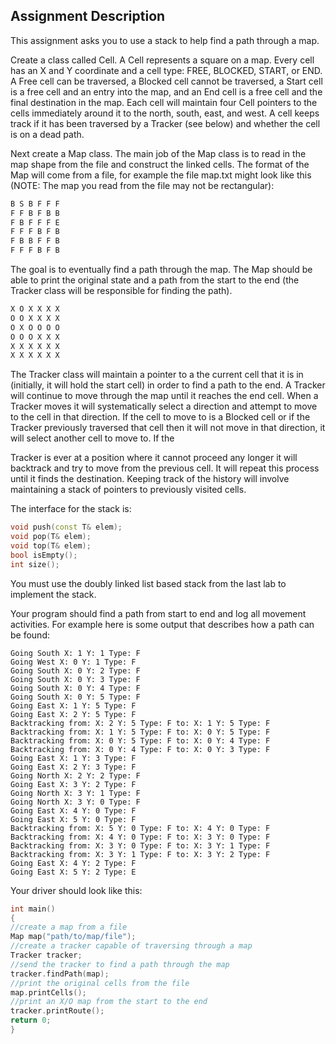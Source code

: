 ## Assignment Description
This assignment asks you to use a stack to help find a path through a map.

Create a class called Cell. A Cell represents a square on a map. Every cell has an X and Y coordinate
and a cell type: FREE, BLOCKED, START, or END. A Free cell can be traversed, a Blocked cell cannot be
traversed, a Start cell is a free cell and an entry into the map, and an End cell is a free cell and the
final destination in the map. Each cell will maintain four Cell pointers to the cells immediately around it
to the north, south, east, and west. A cell keeps track if it has been traversed by a Tracker (see below)
and whether the cell is on a dead path.

Next create a Map class. The main job of the Map class is to read in the map shape from the file and
construct the linked cells. The format of the Map will come from a file, for example the file map.txt
might look like this (NOTE: The map you read from the file may not be rectangular):

``` txt
B S B F F F
F F B F B B
F B F F F E
F F F B F B
F B B F F B
F F F B F B
```

The goal is to eventually find a path through the map. The Map should be able to print the original
state and a path from the start to the end (the Tracker class will be responsible for finding the path).

``` txt
X O X X X X
O O X X X X
O X O O O O
O O O X X X
X X X X X X
X X X X X X
```

The Tracker class will maintain a pointer to a the current cell that it is in (initially, it will hold the start
cell) in order to find a path to the end. A Tracker will continue to move through the map until it
reaches the end cell. When a Tracker moves it will systematically select a direction and attempt to
move to the cell in that direction. If the cell to move to is a Blocked cell or if the Tracker previously
traversed that cell then it will not move in that direction, it will select another cell to move to. If the

Tracker is ever at a position where it cannot proceed any longer it will backtrack and try to move from
the previous cell. It will repeat this process until it finds the destination. Keeping track of the history
will involve maintaining a stack of pointers to previously visited cells.

The interface for the stack is:
``` C++
void push(const T& elem);
void pop(T& elem);
void top(T& elem);
bool isEmpty();
int size();
```
You must use the doubly linked list based stack from the last lab to implement the stack.

Your program should find a path from start to end and log all movement activities. For example here is
some output that describes how a path can be found:

``` output
Going South X: 1 Y: 1 Type: F
Going West X: 0 Y: 1 Type: F
Going South X: 0 Y: 2 Type: F
Going South X: 0 Y: 3 Type: F
Going South X: 0 Y: 4 Type: F
Going South X: 0 Y: 5 Type: F
Going East X: 1 Y: 5 Type: F
Going East X: 2 Y: 5 Type: F
Backtracking from: X: 2 Y: 5 Type: F to: X: 1 Y: 5 Type: F
Backtracking from: X: 1 Y: 5 Type: F to: X: 0 Y: 5 Type: F
Backtracking from: X: 0 Y: 5 Type: F to: X: 0 Y: 4 Type: F
Backtracking from: X: 0 Y: 4 Type: F to: X: 0 Y: 3 Type: F
Going East X: 1 Y: 3 Type: F
Going East X: 2 Y: 3 Type: F
Going North X: 2 Y: 2 Type: F
Going East X: 3 Y: 2 Type: F
Going North X: 3 Y: 1 Type: F
Going North X: 3 Y: 0 Type: F
Going East X: 4 Y: 0 Type: F
Going East X: 5 Y: 0 Type: F
Backtracking from: X: 5 Y: 0 Type: F to: X: 4 Y: 0 Type: F
Backtracking from: X: 4 Y: 0 Type: F to: X: 3 Y: 0 Type: F
Backtracking from: X: 3 Y: 0 Type: F to: X: 3 Y: 1 Type: F
Backtracking from: X: 3 Y: 1 Type: F to: X: 3 Y: 2 Type: F
Going East X: 4 Y: 2 Type: F
Going East X: 5 Y: 2 Type: E
```

Your driver should look like this:

``` C++
int main()
{
//create a map from a file
Map map("path/to/map/file");
//create a tracker capable of traversing through a map
Tracker tracker;
//send the tracker to find a path through the map
tracker.findPath(map);
//print the original cells from the file
map.printCells();
//print an X/O map from the start to the end
tracker.printRoute();
return 0;
}
```
